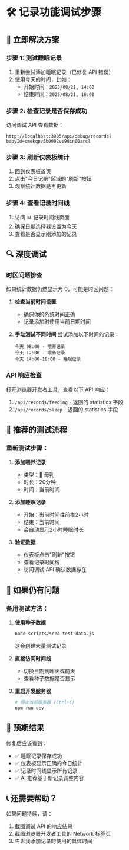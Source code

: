 # 🛠️ 记录功能调试步骤

## 🎯 **立即解决方案**

### **步骤 1: 测试睡眠记录**
1. 重新尝试添加睡眠记录（已修复 API 错误）
2. 使用今天的时间，比如：
   - 开始时间：`2025/08/21, 14:00` 
   - 结束时间：`2025/08/21, 16:00`

### **步骤 2: 检查记录是否保存成功**
访问调试 API 查看数据：
```
http://localhost:3005/api/debug/records?babyId=cmekqpv5b0002vs98in00arcl
```

### **步骤 3: 刷新仪表板统计**
1. 回到仪表板首页
2. 点击"今日记录"区域的"刷新"按钮
3. 观察统计数据是否更新

### **步骤 4: 查看记录时间线**
1. 访问 📊 记录时间线页面
2. 确保日期选择器设置为今天
3. 查看是否显示刚添加的记录

## 🔍 **深度调试**

### **时区问题排查**
如果统计数据仍然显示为 0，可能是时区问题：

1. **检查当前时间设置**
   - 确保你的系统时间正确
   - 记录添加时使用当前日期时间

2. **手动测试不同时间**
   尝试添加以下时间的记录：
   ```
   今天 08:00 - 喂养记录
   今天 12:00 - 喂养记录  
   今天 14:00-16:00 - 睡眠记录
   ```

### **API 响应检查**
打开浏览器开发者工具，查看以下 API 响应：
1. `/api/records/feeding` - 返回的 statistics 字段
2. `/api/records/sleep` - 返回的 statistics 字段

## 🚀 **推荐的测试流程**

### **重新测试步骤：**
1. **添加喂养记录**
   - 类型：🤱 母乳
   - 时长：20分钟
   - 时间：当前时间

2. **添加睡眠记录**
   - 开始：当前时间往前推2小时
   - 结束：当前时间
   - 会自动显示2小时睡眠时长

3. **验证数据**
   - 仪表板点击"刷新"按钮
   - 查看记录时间线
   - 访问调试 API 确认数据存在

## 📱 **如果仍有问题**

### **备用测试方法：**
1. **使用种子数据**
   ```bash
   node scripts/seed-test-data.js
   ```
   这会创建大量测试记录

2. **直接访问时间线**
   - 切换日期到昨天或前天
   - 查看种子数据是否显示

3. **重启开发服务器**
   ```bash
   # 停止当前服务器 (Ctrl+C)
   npm run dev
   ```

## 🎯 **预期结果**

修复后应该看到：
- ✅ 睡眠记录保存成功
- ✅ 仪表板显示正确的今日统计
- ✅ 记录时间线显示所有记录
- ✅ AI 推荐基于新记录调整内容

## 📞 **还需要帮助？**

如果问题持续，请：
1. 截图调试 API 的响应结果
2. 截图浏览器开发者工具的 Network 标签页
3. 告诉我添加记录时使用的具体时间